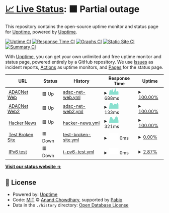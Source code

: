 # [📈 Live Status](https://demo.upptime.js.org): <!--live status--> **🟧 Partial outage**

This repository contains the open-source uptime monitor and status page for [Upptime](https://upptime.js.org), powered by [Upptime](https://github.com/upptime/upptime).

[![Uptime CI](https://github.com/upptime/upptime/workflows/Uptime%20CI/badge.svg)](https://github.com/upptime/upptime/actions?query=workflow%3A%22Uptime+CI%22)
[![Response Time CI](https://github.com/upptime/upptime/workflows/Response%20Time%20CI/badge.svg)](https://github.com/upptime/upptime/actions?query=workflow%3A%22Response+Time+CI%22)
[![Graphs CI](https://github.com/upptime/upptime/workflows/Graphs%20CI/badge.svg)](https://github.com/upptime/upptime/actions?query=workflow%3A%22Graphs+CI%22)
[![Static Site CI](https://github.com/upptime/upptime/workflows/Static%20Site%20CI/badge.svg)](https://github.com/upptime/upptime/actions?query=workflow%3A%22Static+Site+CI%22)
[![Summary CI](https://github.com/upptime/upptime/workflows/Summary%20CI/badge.svg)](https://github.com/upptime/upptime/actions?query=workflow%3A%22Summary+CI%22)

With [Upptime](https://upptime.js.org), you can get your own unlimited and free uptime monitor and status page, powered entirely by a GitHub repository. We use [Issues](https://github.com/upptime/upptime/issues) as incident reports, [Actions](https://github.com/upptime/upptime/actions) as uptime monitors, and [Pages](https://demo.upptime.js.org) for the status page.

<!--start: status pages-->
<!-- This summary is generated by Upptime (https://github.com/upptime/upptime) -->
<!-- Do not edit this manually, your changes will be overwritten -->
<!-- prettier-ignore -->
| URL | Status | History | Response Time | Uptime |
| --- | ------ | ------- | ------------- | ------ |
| <img alt="" src="https://icons.duckduckgo.com/ip3/adacnet.devilcraft.eu.ico" height="13"> [ADACNet Web](https://adacnet.devilcraft.eu/) | 🟩 Up | [adac-net-web.yml](https://github.com/Devilcr4ft/status/commits/HEAD/history/adac-net-web.yml) | <details><summary><img alt="Response time graph" src="./graphs/adac-net-web/response-time-week.png" height="20"> 688ms</summary><br><a href="https://https://devilcr4ft.github.io/status//history/adac-net-web"><img alt="Response time 688" src="https://img.shields.io/endpoint?url=https%3A%2F%2Fraw.githubusercontent.com%2FDevilcr4ft%2Fstatus%2FHEAD%2Fapi%2Fadac-net-web%2Fresponse-time.json"></a><br><a href="https://https://devilcr4ft.github.io/status//history/adac-net-web"><img alt="24-hour response time 688" src="https://img.shields.io/endpoint?url=https%3A%2F%2Fraw.githubusercontent.com%2FDevilcr4ft%2Fstatus%2FHEAD%2Fapi%2Fadac-net-web%2Fresponse-time-day.json"></a><br><a href="https://https://devilcr4ft.github.io/status//history/adac-net-web"><img alt="7-day response time 688" src="https://img.shields.io/endpoint?url=https%3A%2F%2Fraw.githubusercontent.com%2FDevilcr4ft%2Fstatus%2FHEAD%2Fapi%2Fadac-net-web%2Fresponse-time-week.json"></a><br><a href="https://https://devilcr4ft.github.io/status//history/adac-net-web"><img alt="30-day response time 688" src="https://img.shields.io/endpoint?url=https%3A%2F%2Fraw.githubusercontent.com%2FDevilcr4ft%2Fstatus%2FHEAD%2Fapi%2Fadac-net-web%2Fresponse-time-month.json"></a><br><a href="https://https://devilcr4ft.github.io/status//history/adac-net-web"><img alt="1-year response time 688" src="https://img.shields.io/endpoint?url=https%3A%2F%2Fraw.githubusercontent.com%2FDevilcr4ft%2Fstatus%2FHEAD%2Fapi%2Fadac-net-web%2Fresponse-time-year.json"></a></details> | <details><summary><a href="https://https://devilcr4ft.github.io/status//history/adac-net-web">100.00%</a></summary><a href="https://https://devilcr4ft.github.io/status//history/adac-net-web"><img alt="All-time uptime 100.00%" src="https://img.shields.io/endpoint?url=https%3A%2F%2Fraw.githubusercontent.com%2FDevilcr4ft%2Fstatus%2FHEAD%2Fapi%2Fadac-net-web%2Fuptime.json"></a><br><a href="https://https://devilcr4ft.github.io/status//history/adac-net-web"><img alt="24-hour uptime 100.00%" src="https://img.shields.io/endpoint?url=https%3A%2F%2Fraw.githubusercontent.com%2FDevilcr4ft%2Fstatus%2FHEAD%2Fapi%2Fadac-net-web%2Fuptime-day.json"></a><br><a href="https://https://devilcr4ft.github.io/status//history/adac-net-web"><img alt="7-day uptime 100.00%" src="https://img.shields.io/endpoint?url=https%3A%2F%2Fraw.githubusercontent.com%2FDevilcr4ft%2Fstatus%2FHEAD%2Fapi%2Fadac-net-web%2Fuptime-week.json"></a><br><a href="https://https://devilcr4ft.github.io/status//history/adac-net-web"><img alt="30-day uptime 100.00%" src="https://img.shields.io/endpoint?url=https%3A%2F%2Fraw.githubusercontent.com%2FDevilcr4ft%2Fstatus%2FHEAD%2Fapi%2Fadac-net-web%2Fuptime-month.json"></a><br><a href="https://https://devilcr4ft.github.io/status//history/adac-net-web"><img alt="1-year uptime 100.00%" src="https://img.shields.io/endpoint?url=https%3A%2F%2Fraw.githubusercontent.com%2FDevilcr4ft%2Fstatus%2FHEAD%2Fapi%2Fadac-net-web%2Fuptime-year.json"></a></details>
| <img alt="" src="https://icons.duckduckgo.com/ip3/adacnet.devilcraft.eu.ico" height="13"> [ADACNet Web2](https://adacnet.devilcraft.eu/) | 🟩 Up | [adac-net-web2.yml](https://github.com/Devilcr4ft/status/commits/HEAD/history/adac-net-web2.yml) | <details><summary><img alt="Response time graph" src="./graphs/adac-net-web2/response-time-week.png" height="20"> 133ms</summary><br><a href="https://https://devilcr4ft.github.io/status//history/adac-net-web2"><img alt="Response time 133" src="https://img.shields.io/endpoint?url=https%3A%2F%2Fraw.githubusercontent.com%2FDevilcr4ft%2Fstatus%2FHEAD%2Fapi%2Fadac-net-web2%2Fresponse-time.json"></a><br><a href="https://https://devilcr4ft.github.io/status//history/adac-net-web2"><img alt="24-hour response time 133" src="https://img.shields.io/endpoint?url=https%3A%2F%2Fraw.githubusercontent.com%2FDevilcr4ft%2Fstatus%2FHEAD%2Fapi%2Fadac-net-web2%2Fresponse-time-day.json"></a><br><a href="https://https://devilcr4ft.github.io/status//history/adac-net-web2"><img alt="7-day response time 133" src="https://img.shields.io/endpoint?url=https%3A%2F%2Fraw.githubusercontent.com%2FDevilcr4ft%2Fstatus%2FHEAD%2Fapi%2Fadac-net-web2%2Fresponse-time-week.json"></a><br><a href="https://https://devilcr4ft.github.io/status//history/adac-net-web2"><img alt="30-day response time 133" src="https://img.shields.io/endpoint?url=https%3A%2F%2Fraw.githubusercontent.com%2FDevilcr4ft%2Fstatus%2FHEAD%2Fapi%2Fadac-net-web2%2Fresponse-time-month.json"></a><br><a href="https://https://devilcr4ft.github.io/status//history/adac-net-web2"><img alt="1-year response time 133" src="https://img.shields.io/endpoint?url=https%3A%2F%2Fraw.githubusercontent.com%2FDevilcr4ft%2Fstatus%2FHEAD%2Fapi%2Fadac-net-web2%2Fresponse-time-year.json"></a></details> | <details><summary><a href="https://https://devilcr4ft.github.io/status//history/adac-net-web2">100.00%</a></summary><a href="https://https://devilcr4ft.github.io/status//history/adac-net-web2"><img alt="All-time uptime 100.00%" src="https://img.shields.io/endpoint?url=https%3A%2F%2Fraw.githubusercontent.com%2FDevilcr4ft%2Fstatus%2FHEAD%2Fapi%2Fadac-net-web2%2Fuptime.json"></a><br><a href="https://https://devilcr4ft.github.io/status//history/adac-net-web2"><img alt="24-hour uptime 100.00%" src="https://img.shields.io/endpoint?url=https%3A%2F%2Fraw.githubusercontent.com%2FDevilcr4ft%2Fstatus%2FHEAD%2Fapi%2Fadac-net-web2%2Fuptime-day.json"></a><br><a href="https://https://devilcr4ft.github.io/status//history/adac-net-web2"><img alt="7-day uptime 100.00%" src="https://img.shields.io/endpoint?url=https%3A%2F%2Fraw.githubusercontent.com%2FDevilcr4ft%2Fstatus%2FHEAD%2Fapi%2Fadac-net-web2%2Fuptime-week.json"></a><br><a href="https://https://devilcr4ft.github.io/status//history/adac-net-web2"><img alt="30-day uptime 100.00%" src="https://img.shields.io/endpoint?url=https%3A%2F%2Fraw.githubusercontent.com%2FDevilcr4ft%2Fstatus%2FHEAD%2Fapi%2Fadac-net-web2%2Fuptime-month.json"></a><br><a href="https://https://devilcr4ft.github.io/status//history/adac-net-web2"><img alt="1-year uptime 100.00%" src="https://img.shields.io/endpoint?url=https%3A%2F%2Fraw.githubusercontent.com%2FDevilcr4ft%2Fstatus%2FHEAD%2Fapi%2Fadac-net-web2%2Fuptime-year.json"></a></details>
| <img alt="" src="https://icons.duckduckgo.com/ip3/news.ycombinator.com.ico" height="13"> [Hacker News](https://news.ycombinator.com) | 🟩 Up | [hacker-news.yml](https://github.com/Devilcr4ft/status/commits/HEAD/history/hacker-news.yml) | <details><summary><img alt="Response time graph" src="./graphs/hacker-news/response-time-week.png" height="20"> 321ms</summary><br><a href="https://https://devilcr4ft.github.io/status//history/hacker-news"><img alt="Response time 321" src="https://img.shields.io/endpoint?url=https%3A%2F%2Fraw.githubusercontent.com%2FDevilcr4ft%2Fstatus%2FHEAD%2Fapi%2Fhacker-news%2Fresponse-time.json"></a><br><a href="https://https://devilcr4ft.github.io/status//history/hacker-news"><img alt="24-hour response time 321" src="https://img.shields.io/endpoint?url=https%3A%2F%2Fraw.githubusercontent.com%2FDevilcr4ft%2Fstatus%2FHEAD%2Fapi%2Fhacker-news%2Fresponse-time-day.json"></a><br><a href="https://https://devilcr4ft.github.io/status//history/hacker-news"><img alt="7-day response time 321" src="https://img.shields.io/endpoint?url=https%3A%2F%2Fraw.githubusercontent.com%2FDevilcr4ft%2Fstatus%2FHEAD%2Fapi%2Fhacker-news%2Fresponse-time-week.json"></a><br><a href="https://https://devilcr4ft.github.io/status//history/hacker-news"><img alt="30-day response time 321" src="https://img.shields.io/endpoint?url=https%3A%2F%2Fraw.githubusercontent.com%2FDevilcr4ft%2Fstatus%2FHEAD%2Fapi%2Fhacker-news%2Fresponse-time-month.json"></a><br><a href="https://https://devilcr4ft.github.io/status//history/hacker-news"><img alt="1-year response time 321" src="https://img.shields.io/endpoint?url=https%3A%2F%2Fraw.githubusercontent.com%2FDevilcr4ft%2Fstatus%2FHEAD%2Fapi%2Fhacker-news%2Fresponse-time-year.json"></a></details> | <details><summary><a href="https://https://devilcr4ft.github.io/status//history/hacker-news">100.00%</a></summary><a href="https://https://devilcr4ft.github.io/status//history/hacker-news"><img alt="All-time uptime 100.00%" src="https://img.shields.io/endpoint?url=https%3A%2F%2Fraw.githubusercontent.com%2FDevilcr4ft%2Fstatus%2FHEAD%2Fapi%2Fhacker-news%2Fuptime.json"></a><br><a href="https://https://devilcr4ft.github.io/status//history/hacker-news"><img alt="24-hour uptime 100.00%" src="https://img.shields.io/endpoint?url=https%3A%2F%2Fraw.githubusercontent.com%2FDevilcr4ft%2Fstatus%2FHEAD%2Fapi%2Fhacker-news%2Fuptime-day.json"></a><br><a href="https://https://devilcr4ft.github.io/status//history/hacker-news"><img alt="7-day uptime 100.00%" src="https://img.shields.io/endpoint?url=https%3A%2F%2Fraw.githubusercontent.com%2FDevilcr4ft%2Fstatus%2FHEAD%2Fapi%2Fhacker-news%2Fuptime-week.json"></a><br><a href="https://https://devilcr4ft.github.io/status//history/hacker-news"><img alt="30-day uptime 100.00%" src="https://img.shields.io/endpoint?url=https%3A%2F%2Fraw.githubusercontent.com%2FDevilcr4ft%2Fstatus%2FHEAD%2Fapi%2Fhacker-news%2Fuptime-month.json"></a><br><a href="https://https://devilcr4ft.github.io/status//history/hacker-news"><img alt="1-year uptime 100.00%" src="https://img.shields.io/endpoint?url=https%3A%2F%2Fraw.githubusercontent.com%2FDevilcr4ft%2Fstatus%2FHEAD%2Fapi%2Fhacker-news%2Fuptime-year.json"></a></details>
| <img alt="" src="https://icons.duckduckgo.com/ip3/thissitedoesnotexist.koj.co.ico" height="13"> [Test Broken Site](https://thissitedoesnotexist.koj.co) | 🟥 Down | [test-broken-site.yml](https://github.com/Devilcr4ft/status/commits/HEAD/history/test-broken-site.yml) | <details><summary><img alt="Response time graph" src="./graphs/test-broken-site/response-time-week.png" height="20"> 0ms</summary><br><a href="https://https://devilcr4ft.github.io/status//history/test-broken-site"><img alt="Response time 0" src="https://img.shields.io/endpoint?url=https%3A%2F%2Fraw.githubusercontent.com%2FDevilcr4ft%2Fstatus%2FHEAD%2Fapi%2Ftest-broken-site%2Fresponse-time.json"></a><br><a href="https://https://devilcr4ft.github.io/status//history/test-broken-site"><img alt="24-hour response time 0" src="https://img.shields.io/endpoint?url=https%3A%2F%2Fraw.githubusercontent.com%2FDevilcr4ft%2Fstatus%2FHEAD%2Fapi%2Ftest-broken-site%2Fresponse-time-day.json"></a><br><a href="https://https://devilcr4ft.github.io/status//history/test-broken-site"><img alt="7-day response time 0" src="https://img.shields.io/endpoint?url=https%3A%2F%2Fraw.githubusercontent.com%2FDevilcr4ft%2Fstatus%2FHEAD%2Fapi%2Ftest-broken-site%2Fresponse-time-week.json"></a><br><a href="https://https://devilcr4ft.github.io/status//history/test-broken-site"><img alt="30-day response time 0" src="https://img.shields.io/endpoint?url=https%3A%2F%2Fraw.githubusercontent.com%2FDevilcr4ft%2Fstatus%2FHEAD%2Fapi%2Ftest-broken-site%2Fresponse-time-month.json"></a><br><a href="https://https://devilcr4ft.github.io/status//history/test-broken-site"><img alt="1-year response time 0" src="https://img.shields.io/endpoint?url=https%3A%2F%2Fraw.githubusercontent.com%2FDevilcr4ft%2Fstatus%2FHEAD%2Fapi%2Ftest-broken-site%2Fresponse-time-year.json"></a></details> | <details><summary><a href="https://https://devilcr4ft.github.io/status//history/test-broken-site">0.00%</a></summary><a href="https://https://devilcr4ft.github.io/status//history/test-broken-site"><img alt="All-time uptime 0.00%" src="https://img.shields.io/endpoint?url=https%3A%2F%2Fraw.githubusercontent.com%2FDevilcr4ft%2Fstatus%2FHEAD%2Fapi%2Ftest-broken-site%2Fuptime.json"></a><br><a href="https://https://devilcr4ft.github.io/status//history/test-broken-site"><img alt="24-hour uptime 0.00%" src="https://img.shields.io/endpoint?url=https%3A%2F%2Fraw.githubusercontent.com%2FDevilcr4ft%2Fstatus%2FHEAD%2Fapi%2Ftest-broken-site%2Fuptime-day.json"></a><br><a href="https://https://devilcr4ft.github.io/status//history/test-broken-site"><img alt="7-day uptime 0.00%" src="https://img.shields.io/endpoint?url=https%3A%2F%2Fraw.githubusercontent.com%2FDevilcr4ft%2Fstatus%2FHEAD%2Fapi%2Ftest-broken-site%2Fuptime-week.json"></a><br><a href="https://https://devilcr4ft.github.io/status//history/test-broken-site"><img alt="30-day uptime 0.00%" src="https://img.shields.io/endpoint?url=https%3A%2F%2Fraw.githubusercontent.com%2FDevilcr4ft%2Fstatus%2FHEAD%2Fapi%2Ftest-broken-site%2Fuptime-month.json"></a><br><a href="https://https://devilcr4ft.github.io/status//history/test-broken-site"><img alt="1-year uptime 0.00%" src="https://img.shields.io/endpoint?url=https%3A%2F%2Fraw.githubusercontent.com%2FDevilcr4ft%2Fstatus%2FHEAD%2Fapi%2Ftest-broken-site%2Fuptime-year.json"></a></details>
| <img alt="" src="https://icons.duckduckgo.com/ip3/null.ico" height="13"> [IPv6 test](forwardemail.net) | 🟥 Down | [i-pv6-test.yml](https://github.com/Devilcr4ft/status/commits/HEAD/history/i-pv6-test.yml) | <details><summary><img alt="Response time graph" src="./graphs/i-pv6-test/response-time-week.png" height="20"> 0ms</summary><br><a href="https://https://devilcr4ft.github.io/status//history/i-pv6-test"><img alt="Response time 0" src="https://img.shields.io/endpoint?url=https%3A%2F%2Fraw.githubusercontent.com%2FDevilcr4ft%2Fstatus%2FHEAD%2Fapi%2Fi-pv6-test%2Fresponse-time.json"></a><br><a href="https://https://devilcr4ft.github.io/status//history/i-pv6-test"><img alt="24-hour response time 0" src="https://img.shields.io/endpoint?url=https%3A%2F%2Fraw.githubusercontent.com%2FDevilcr4ft%2Fstatus%2FHEAD%2Fapi%2Fi-pv6-test%2Fresponse-time-day.json"></a><br><a href="https://https://devilcr4ft.github.io/status//history/i-pv6-test"><img alt="7-day response time 0" src="https://img.shields.io/endpoint?url=https%3A%2F%2Fraw.githubusercontent.com%2FDevilcr4ft%2Fstatus%2FHEAD%2Fapi%2Fi-pv6-test%2Fresponse-time-week.json"></a><br><a href="https://https://devilcr4ft.github.io/status//history/i-pv6-test"><img alt="30-day response time 0" src="https://img.shields.io/endpoint?url=https%3A%2F%2Fraw.githubusercontent.com%2FDevilcr4ft%2Fstatus%2FHEAD%2Fapi%2Fi-pv6-test%2Fresponse-time-month.json"></a><br><a href="https://https://devilcr4ft.github.io/status//history/i-pv6-test"><img alt="1-year response time 0" src="https://img.shields.io/endpoint?url=https%3A%2F%2Fraw.githubusercontent.com%2FDevilcr4ft%2Fstatus%2FHEAD%2Fapi%2Fi-pv6-test%2Fresponse-time-year.json"></a></details> | <details><summary><a href="https://https://devilcr4ft.github.io/status//history/i-pv6-test">2.87%</a></summary><a href="https://https://devilcr4ft.github.io/status//history/i-pv6-test"><img alt="All-time uptime 2.87%" src="https://img.shields.io/endpoint?url=https%3A%2F%2Fraw.githubusercontent.com%2FDevilcr4ft%2Fstatus%2FHEAD%2Fapi%2Fi-pv6-test%2Fuptime.json"></a><br><a href="https://https://devilcr4ft.github.io/status//history/i-pv6-test"><img alt="24-hour uptime 2.87%" src="https://img.shields.io/endpoint?url=https%3A%2F%2Fraw.githubusercontent.com%2FDevilcr4ft%2Fstatus%2FHEAD%2Fapi%2Fi-pv6-test%2Fuptime-day.json"></a><br><a href="https://https://devilcr4ft.github.io/status//history/i-pv6-test"><img alt="7-day uptime 2.87%" src="https://img.shields.io/endpoint?url=https%3A%2F%2Fraw.githubusercontent.com%2FDevilcr4ft%2Fstatus%2FHEAD%2Fapi%2Fi-pv6-test%2Fuptime-week.json"></a><br><a href="https://https://devilcr4ft.github.io/status//history/i-pv6-test"><img alt="30-day uptime 2.87%" src="https://img.shields.io/endpoint?url=https%3A%2F%2Fraw.githubusercontent.com%2FDevilcr4ft%2Fstatus%2FHEAD%2Fapi%2Fi-pv6-test%2Fuptime-month.json"></a><br><a href="https://https://devilcr4ft.github.io/status//history/i-pv6-test"><img alt="1-year uptime 2.87%" src="https://img.shields.io/endpoint?url=https%3A%2F%2Fraw.githubusercontent.com%2FDevilcr4ft%2Fstatus%2FHEAD%2Fapi%2Fi-pv6-test%2Fuptime-year.json"></a></details>

<!--end: status pages-->

[**Visit our status website →**](https://demo.upptime.js.org)

## 📄 License

- Powered by: [Upptime](https://github.com/upptime/upptime)
- Code: [MIT](./LICENSE) © [Anand Chowdhary](https://anandchowdhary.com), supported by [Pabio](https://pabio.com)
- Data in the `./history` directory: [Open Database License](https://opendatacommons.org/licenses/odbl/1-0/)
